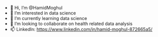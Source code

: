 - 👋 Hi, I’m @HamidMoghul
- 👀 I’m interested in data science
- 🌱 I’m currently learning data science
- 💞️ I’m looking to collaborate on health related data analysis
- 📫 LinkedIn: https://www.linkedin.com/in/hamid-moghul-872665a5/

<!---
HamidMoghul/HamidMoghul is a ✨ special ✨ repository because its `README.md` (this file) appears on your GitHub profile.
You can click the Preview link to take a look at your changes.
--->
